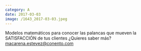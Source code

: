 ```yaml
--- 
category: A 
date: 2017-03-03 
image: /1643_2017-03-03.jpeg 
--- 
```


Modelos matemáticos para conocer las palancas que mueven la SATISFACCIÓN de tus clientes ¿Quieres saber más? macarena.estevez@conento.com
